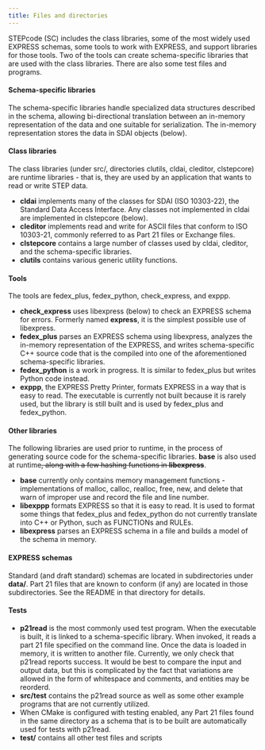 ```yaml
---
title: Files and directories
---
```


STEPcode (SC) includes the class libraries, some of the most widely used
EXPRESS schemas, some tools to work with EXPRESS, and support libraries
for those tools. Two of the tools can create schema-specific libraries
that are used with the class libraries. There are also some test files
and programs.

#### Schema-specific libraries

The schema-specific libraries handle specialized data structures
described in the schema, allowing bi-directional translation between an
in-memory representation of the data and one suitable for serialization.
The in-memory representation stores the data in SDAI objects (below).

#### Class libraries

The class libraries (under src/, directories clutils, cldai, cleditor,
clstepcore) are runtime libraries - that is, they are used by an
application that wants to read or write STEP data.

-   **cldai** implements many of the classes for SDAI (ISO 10303-22),
    the Standard Data Access Interface. Any classes not implemented in
    cldai are implemented in clstepcore (below).
-   **cleditor** implements read and write for ASCII files that conform
    to ISO 10303-21, commonly referred to as Part 21 files or Exchange
    files.
-   **clstepcore** contains a large number of classes used by cldai,
    cleditor, and the schema-specific libraries.
-   **clutils** contains various generic utility functions.

#### Tools

The tools are fedex\_plus, fedex\_python, check\_express, and exppp.

-   **check\_express** uses libexpress (below) to check an EXPRESS
    schema for errors. Formerly named **express**, it is the simplest
    possible use of libexpress.
-   **fedex\_plus** parses an EXPRESS schema using libexpress, analyzes
    the in-memory representation of the EXPRESS, and writes
    schema-specific C++ source code that is the compiled into one of the
    aforementioned schema-specific libraries.
-   **fedex\_python** is a work in progress. It is similar to
    fedex\_plus but writes Python code instead.
-   **exppp**, the EXPRESS Pretty Printer, formats EXPRESS in a way that
    is easy to read. The executable is currently not built because it is
    rarely used, but the library is still built and is used by
    fedex\_plus and fedex\_python.

#### Other libraries

The following libraries are used prior to runtime, in the process of
generating source code for the schema-specific libraries. **base** is
also used at runtime~~, along with a few hashing functions in
**libexpress**~~.

-   **base** currently only contains memory management functions -
    implementations of malloc, calloc, realloc, free, new, and delete
    that warn of improper use and record the file and line number.
-   **libexppp** formats EXPRESS so that it is easy to read. It is used
    to format some things that fedex\_plus and fedex\_python do not
    currently translate into C++ or Python, such as FUNCTIONs and RULEs.
-   **libexpress** parses an EXPRESS schema in a file and builds a model
    of the schema in memory.

#### EXPRESS schemas

Standard (and draft standard) schemas are located in subdirectories
under **data/**. Part 21 files that are known to conform (if any) are
located in those subdirectories. See the README in that directory for
details.

#### Tests

-   **p21read** is the most commonly used test program. When the
    executable is built, it is linked to a schema-specific library. When
    invoked, it reads a part 21 file specified on the command line. Once
    the data is loaded in memory, it is written to another file.
    Currently, we only check that p21read reports success. It would be
    best to compare the input and output data, but this is complicated
    by the fact that variations are allowed in the form of whitespace
    and comments, and entities may be reorderd.
-   **src/test** contains the p21read source as well as some other
    example programs that are not currently utilized.
-   When CMake is configured with testing enabled, any Part 21 files
    found in the same directory as a schema that is to be built are
    automatically used for tests with p21read.
-   **test/** contains all other test files and scripts


